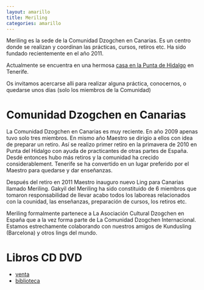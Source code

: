 ```yaml
---
layout: amarillo
title: Meriling
categories: amarillo
---
```

Meriling es la sede de la Comunidad Dzogchen en Canarias. Es un centro donde se realizan y coordinan las prácticas, cursos, retiros etc. Ha sido fundado recientemente en el año 2011.

Actualmente se encuentra en una hermosa [casa en la Punta de Hidalgo](/amarillo/ling) en Tenerife.

Os invitamos acercarse alli para realizar alguna práctica, conocernos, o quedarse unos días (solo los miembros de la Comunidad)

Comunidad Dzogchen en Canarias
==============================
La Comunidad Dzogchen en Canarias es muy reciente. En año 2009 apenas tuvo solo tres miembros. En mismo año Maestro se dirigio a ellos con idea de preparar un retiro. Así se realizo primer retiro en la primavera de 2010 en Punta del Hidalgo con ayuda de practicantes de otras partes de España. Desdé entonces hubo más retiros y la comunidad ha crecido considerablement. Tenerife se ha convertido en un lugar preferido por el Maestro para quedarse y dar enseñanzas.

 Después del retiro en 2011 Maestro inauguro nuevo Ling para Canarias llamado Meriling. Gakyil del Meriling ha sido constituido de 6 miembros que tomaron responsabilidad de llevar acabo todos los laboreas relacionados con la counidad, las enseñanzas, preparación de cursos, los retiros etc.

Meriling formalmente partenece a La Asociación Cultural Dzogchen en España que a la vez forma parte de La Comunidad Dzogchen Internacional. Estamos estrechamente colaborando con nuestros amigos de Kundusling (Barcelona) y otros lings del mundo.

Libros CD DVD
=============
- [venta](/amarillo/venta-libros)
- [biblioteca](/amarillo/biblioteca)
